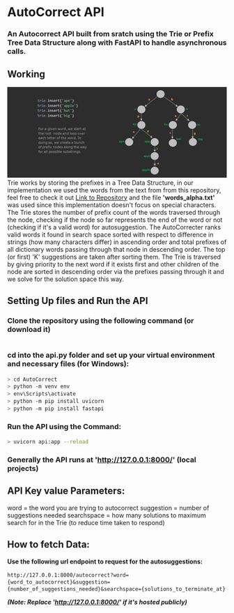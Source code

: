 # AutoCorrect API
### An Autocorrect API built from sratch using the Trie or Prefix Tree Data Structure along with FastAPI to handle asynchronous calls.

## Working 
![](Trie.jpg)
 Trie works by storing the prefixes in a Tree Data Structure, in our implementation we used the words from the text from from this repository, feel free to check it out [Link to Repository](https://github.com/dwyl/english-words/tree/master) and the file **'words_alpha.txt'** was used since this implementation doesn't focus on special characters.
 The Trie stores the number of prefix count of the words traversed through the node, checking if the node so far represents the end of the word or not (checking if it's a valid word) for autosuggestion. The AutoCorrecter ranks valid words it found in search space sorted with respect to difference in strings (how many characters differ) in ascending order
 and total prefixes of all dictionary words passing through that node in descending order. The top (or first) 'K' suggestions are taken after sorting them. The Trie is traversed by giving priority to the next word if it exists first and other children of the node are sorted in descending order via the prefixes passing through it and we solve for the 
 solution space this way.

## Setting Up files and Run the API
### Clone the repository using the following command (or download it)
```
```
### cd into the api.py folder and set up your virtual environment and necessary files (for Windows):
```bash
> cd AutoCorrect
> python -m venv env
> env\Scripts\activate
> python -m pip install uvicorn
> python -m pip install fastapi
```
### Run the API using the Command:
```bash
> uvicorn api:app --reload
```
### Generally the API runs at 'http://127.0.0.1:8000/' (local projects)

## API Key value Parameters:

 word = the word you are trying to autocorrect
 suggestion = number of suggestions needed
 searchspace = how many solutions to maximum search for in the Trie (to reduce time taken to respond)

## How to fetch Data:

**Use the following url endpoint to request for the autosuggestions:**
```
http://127.0.0.1:8000/autocorrect?word={word_to_autocorrect}&suggestion={number_of_suggestions_needed}&searchspace={solutions_to_terminate_at}
```
***(Note: Replace 'http://127.0.0.1:8000/' if it's hosted publicly)***



